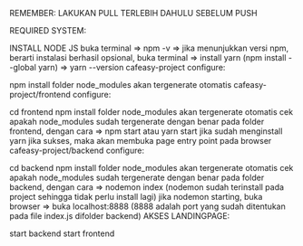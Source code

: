 REMEMBER: LAKUKAN PULL TERLEBIH DAHULU SEBELUM PUSH

REQUIRED SYSTEM:

INSTALL NODE JS
buka terminal => npm -v => jika menunjukkan versi npm, berarti instalasi berhasil
opsional, buka terminal => install yarn (npm install --global yarn) => yarn --version
cafeasy-project configure:

npm install
folder node_modules akan tergenerate otomatis
cafeasy-project/frontend configure:

cd frontend
npm install
folder node_modules akan tergenerate otomatis
cek apakah node_modules sudah tergenerate dengan benar pada folder frontend, dengan cara => npm start atau yarn start jika sudah menginstall yarn
jika sukses, maka akan membuka page entry point pada browser
cafeasy-project/backend configure:

cd backend
npm install
folder node_modules akan tergenerate otomatis
cek apakah node_modules sudah tergenerate dengan benar pada folder backend, dengan cara => nodemon index (nodemon sudah terinstall pada project sehingga tidak perlu install lagi)
jika nodemon starting, buka browser => buka localhost:8888 (8888 adalah port yang sudah ditentukan pada file index.js difolder backend)
AKSES LANDINGPAGE:

start backend
start frontend
